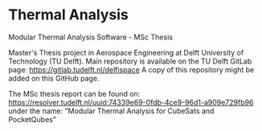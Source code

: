# Thermal Analysis
Modular Thermal Analysis Software - MSc Thesis

Master's Thesis project in Aerospace Engineering at Delft University of Technology (TU Delft).
Main repository is available on the TU Delft GitLab page: https://gitlab.tudelft.nl/delfispace
A copy of this repository might be added on this GitHub page.

The MSc thesis report can be found on: https://resolver.tudelft.nl/uuid:74339e69-0fdb-4ce9-96d1-a909e729fb96
under the name: "Modular Thermal Analysis for CubeSats and PocketQubes"
